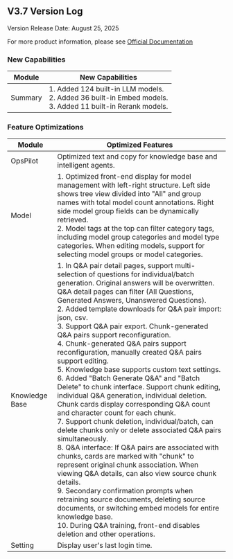 ## **V3.7 Version Log**

Version Release Date: August 25, 2025

For more product information, please see <a href="https://wedoc.canway.net/?p=2330">Official Documentation</a>

### **New Capabilities**
|Module|New Capabilities|
|--|--|
|Summary|1. Added 124 built-in LLM models.<br />2. Added 36 built-in Embed models.<br />3. Added 11 built-in Rerank models.|

### **Feature Optimizations**
|Module|Optimized Features|
|--|--|
|OpsPilot|Optimized text and copy for knowledge base and intelligent agents.|
|Model|1. Optimized front-end display for model management with left-right structure. Left side shows tree view divided into "All" and group names with total model count annotations. Right side model group fields can be dynamically retrieved.<br />2. Model tags at the top can filter category tags, including model group categories and model type categories. When editing models, support for selecting model groups or model categories.|
|Knowledge Base|1. In Q&A pair detail pages, support multi-selection of questions for individual/batch generation. Original answers will be overwritten. Q&A detail pages can filter (All Questions, Generated Answers, Unanswered Questions).<br />2. Added template downloads for Q&A pair import: json, csv.<br />3. Support Q&A pair export. Chunk-generated Q&A pairs support reconfiguration.<br />4. Chunk-generated Q&A pairs support reconfiguration, manually created Q&A pairs support editing.<br />5. Knowledge base supports custom text settings.<br />6. Added "Batch Generate Q&A" and "Batch Delete" to chunk interface. Support chunk editing, individual Q&A generation, individual deletion. Chunk cards display corresponding Q&A count and character count for each chunk.<br />7. Support chunk deletion, individual/batch, can delete chunks only or delete associated Q&A pairs simultaneously.<br />8. Q&A interface: If Q&A pairs are associated with chunks, cards are marked with "chunk" to represent original chunk association. When viewing Q&A details, can also view source chunk details.<br />9. Secondary confirmation prompts when retraining source documents, deleting source documents, or switching embed models for entire knowledge base.<br />10. During Q&A training, front-end disables deletion and other operations.|
|Setting|Display user's last login time.|